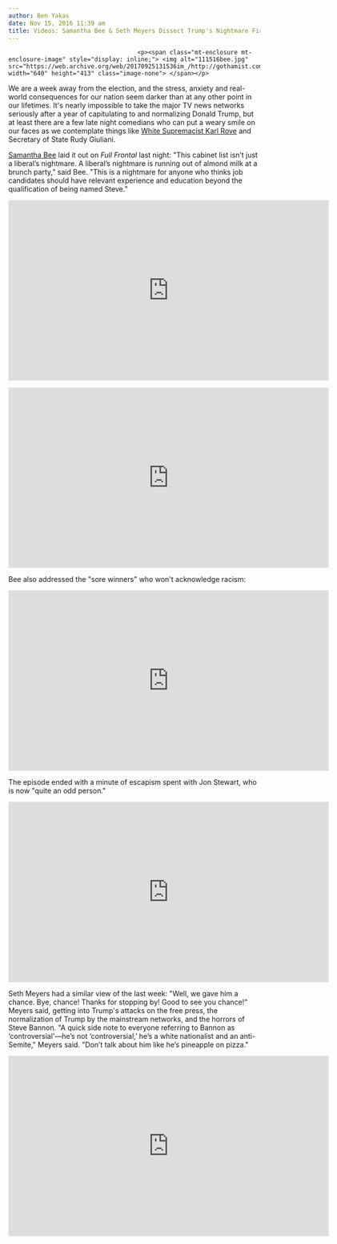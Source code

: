 ```yaml
---
author: Ben Yakas
date: Nov 15, 2016 11:39 am
title: Videos: Samantha Bee & Seth Meyers Dissect Trump's Nightmare First Moves As President-Elect
---
```


	
										<p><span class="mt-enclosure mt-enclosure-image" style="display: inline;"> <img alt="111516bee.jpg" src="https://web.archive.org/web/20170925131536im_/http://gothamist.com/attachments/byakas/111516bee.jpg" width="640" height="413" class="image-none"> </span></p>

<p>We are a week away from the election, and the stress, anxiety and real-world consequences for our nation seem darker than at any other point in our lifetimes. It&apos;s nearly impossible to take the major TV news networks seriously after a year of capitulating to and normalizing Donald Trump, but at least there are a few late night comedians who can put a weary smile on our faces as we contemplate things like <a href="https://web.archive.org/web/20170925131536/http://gothamist.com/2016/11/14/steve_bannon_trump_strategist.php">White Supremacist Karl Rove</a> and Secretary of State Rudy Giuliani.</p>

<p><a href="https://web.archive.org/web/20170925131536/http://gothamist.com/tags/samanthabee">Samantha Bee</a> laid it out on <em>Full Frontal</em> last night: &quot;This cabinet list isn&#x2019;t just a liberal&#x2019;s nightmare. A liberal&#x2019;s nightmare is running out of almond milk at a brunch party,&quot; said Bee. &quot;This is a nightmare for anyone who thinks job candidates should have relevant experience and education beyond the qualification of being named Steve.&quot;</p>

<p><iframe width="640" height="360" src="https://web.archive.org/web/20170925131536if_/https://www.youtube.com/embed/dbKT22idntg" frameborder="0" allowfullscreen></iframe></p>

<p><iframe width="640" height="360" src="https://web.archive.org/web/20170925131536if_/https://www.youtube.com/embed/yve_oz-D5nI" frameborder="0" allowfullscreen></iframe></p>

<p>Bee also addressed the &quot;sore winners&quot; who won&apos;t acknowledge racism:</p>

<p><iframe width="640" height="360" src="https://web.archive.org/web/20170925131536if_/https://www.youtube.com/embed/XpDjqbPyqRM" frameborder="0" allowfullscreen></iframe></p>

<p>The episode ended with a minute of escapism spent with Jon Stewart, who is now &quot;quite an odd person.&quot;</p>

<p><iframe width="640" height="360" src="https://web.archive.org/web/20170925131536if_/https://www.youtube.com/embed/sDm5hS3OSZ0" frameborder="0" allowfullscreen></iframe></p>

<p>Seth Meyers had a similar view of the last week: &quot;Well, we gave him a chance. Bye, chance! Thanks for stopping by! Good to see you chance!&quot; Meyers said, getting into Trump&apos;s attacks on the free press, the normalization of Trump by the mainstream networks, and the horrors of Steve Bannon. &quot;A quick side note to everyone referring to Bannon as &#x2018;controversial&apos;&#x2014;he&#x2019;s not &#x2018;controversial,&#x2019; he&#x2019;s a white nationalist and an anti-Semite,&quot; Meyers said. &quot;Don&#x2019;t talk about him like he&#x2019;s pineapple on pizza.&quot;</p>

<p><iframe width="640" height="360" src="https://web.archive.org/web/20170925131536if_/https://www.youtube.com/embed/-dfUbiNOyDE" frameborder="0" allowfullscreen></iframe><br>
</p>					
										
									
				